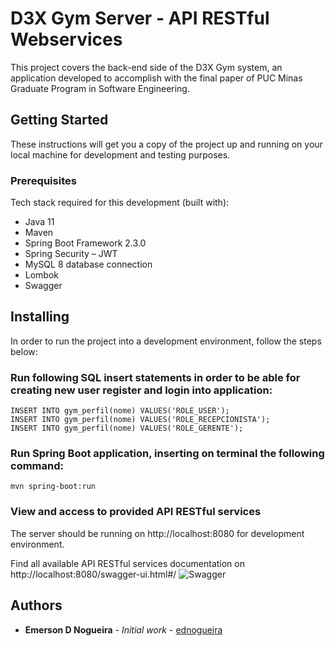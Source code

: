# D3X Gym Server - API RESTful Webservices

This project covers the back-end side of the D3X Gym system, an application developed to accomplish with the final paper of PUC Minas Graduate Program in Software Engineering.

## Getting Started

These instructions will get you a copy of the project up and running on your local machine for development and testing purposes.

### Prerequisites

Tech stack required for this development (built with):
- Java 11
- Maven
- Spring Boot Framework 2.3.0
- Spring Security – JWT
- MySQL 8 database connection
- Lombok
- Swagger


## Installing

In order to run the project into a development environment, follow the steps below:

### Run following SQL insert statements in order to be able for creating new user register and login into application:
```
INSERT INTO gym_perfil(nome) VALUES('ROLE_USER');
INSERT INTO gym_perfil(nome) VALUES('ROLE_RECEPCIONISTA');
INSERT INTO gym_perfil(nome) VALUES('ROLE_GERENTE');
```

### Run Spring Boot application, inserting on terminal the following command:
```
mvn spring-boot:run
```

### View and access to provided API RESTful services

The server should be running on http://localhost:8080 for development environment.

Find all available API RESTful services documentation on http://localhost:8080/swagger-ui.html#/
![Swagger](https://user-images.githubusercontent.com/15540101/84584071-94d7d200-add6-11ea-8d22-b42585abf095.png)

## Authors

* **Emerson D Nogueira** - *Initial work* - [ednogueira](https://github.com/ednogueira)
